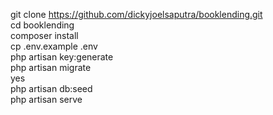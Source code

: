 git clone https://github.com/dickyjoelsaputra/booklending.git
<br>
cd booklending
<br>
composer install
<br>
cp .env.example .env
<br>
php artisan key:generate
<br>
php artisan migrate
<br>
yes
<br>
php artisan db:seed
<br>
php artisan serve


